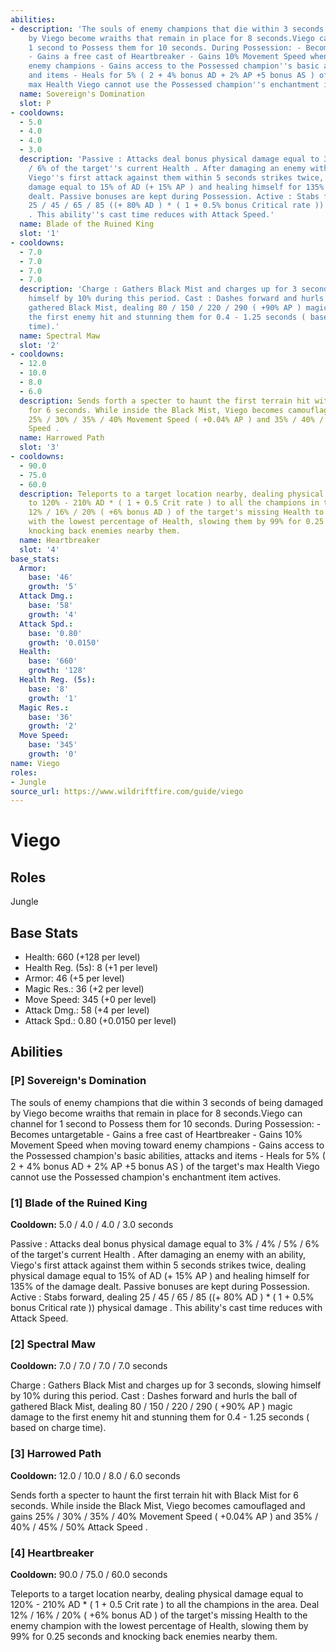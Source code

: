```yaml
---
abilities:
- description: 'The souls of enemy champions that die within 3 seconds of being damaged
    by Viego become wraiths that remain in place for 8 seconds.Viego can channel for
    1 second to Possess them for 10 seconds. During Possession: - Becomes untargetable
    - Gains a free cast of Heartbreaker - Gains 10% Movement Speed when moving toward
    enemy champions - Gains access to the Possessed champion''s basic abilities, attacks
    and items - Heals for 5% ( 2 + 4% bonus AD + 2% AP +5 bonus AS ) of the target''s
    max Health Viego cannot use the Possessed champion''s enchantment item actives.'
  name: Sovereign's Domination
  slot: P
- cooldowns:
  - 5.0
  - 4.0
  - 4.0
  - 3.0
  description: 'Passive : Attacks deal bonus physical damage equal to 3% / 4% / 5%
    / 6% of the target''s current Health . After damaging an enemy with an ability,
    Viego''s first attack against them within 5 seconds strikes twice, dealing physical
    damage equal to 15% of AD (+ 15% AP ) and healing himself for 135% of the damage
    dealt. Passive bonuses are kept during Possession. Active : Stabs forward, dealing
    25 / 45 / 65 / 85 ((+ 80% AD ) * ( 1 + 0.5% bonus Critical rate )) physical damage
    . This ability''s cast time reduces with Attack Speed.'
  name: Blade of the Ruined King
  slot: '1'
- cooldowns:
  - 7.0
  - 7.0
  - 7.0
  - 7.0
  description: 'Charge : Gathers Black Mist and charges up for 3 seconds, slowing
    himself by 10% during this period. Cast : Dashes forward and hurls the ball of
    gathered Black Mist, dealing 80 / 150 / 220 / 290 ( +90% AP ) magic damage to
    the first enemy hit and stunning them for 0.4 - 1.25 seconds ( based on charge
    time).'
  name: Spectral Maw
  slot: '2'
- cooldowns:
  - 12.0
  - 10.0
  - 8.0
  - 6.0
  description: Sends forth a specter to haunt the first terrain hit with Black Mist
    for 6 seconds. While inside the Black Mist, Viego becomes camouflaged and gains
    25% / 30% / 35% / 40% Movement Speed ( +0.04% AP ) and 35% / 40% / 45% / 50% Attack
    Speed .
  name: Harrowed Path
  slot: '3'
- cooldowns:
  - 90.0
  - 75.0
  - 60.0
  description: Teleports to a target location nearby, dealing physical damage equal
    to 120% - 210% AD * ( 1 + 0.5 Crit rate ) to all the champions in the area. Deal
    12% / 16% / 20% ( +6% bonus AD ) of the target's missing Health to the enemy champion
    with the lowest percentage of Health, slowing them by 99% for 0.25 seconds and
    knocking back enemies nearby them.
  name: Heartbreaker
  slot: '4'
base_stats:
  Armor:
    base: '46'
    growth: '5'
  Attack Dmg.:
    base: '58'
    growth: '4'
  Attack Spd.:
    base: '0.80'
    growth: '0.0150'
  Health:
    base: '660'
    growth: '128'
  Health Reg. (5s):
    base: '8'
    growth: '1'
  Magic Res.:
    base: '36'
    growth: '2'
  Move Speed:
    base: '345'
    growth: '0'
name: Viego
roles:
- Jungle
source_url: https://www.wildriftfire.com/guide/viego
---
```


# Viego

## Roles

Jungle

## Base Stats

- Health: 660 (+128 per level)
- Health Reg. (5s): 8 (+1 per level)
- Armor: 46 (+5 per level)
- Magic Res.: 36 (+2 per level)
- Move Speed: 345 (+0 per level)
- Attack Dmg.: 58 (+4 per level)
- Attack Spd.: 0.80 (+0.0150 per level)

## Abilities

### [P] Sovereign's Domination

The souls of enemy champions that die within 3 seconds of being damaged by Viego become wraiths that remain in place for 8 seconds.Viego can channel for 1 second to Possess them for 10 seconds. During Possession: - Becomes untargetable - Gains a free cast of Heartbreaker - Gains 10% Movement Speed when moving toward enemy champions - Gains access to the Possessed champion's basic abilities, attacks and items - Heals for 5% ( 2 + 4% bonus AD + 2% AP +5 bonus AS ) of the target's max Health Viego cannot use the Possessed champion's enchantment item actives.

### [1] Blade of the Ruined King

**Cooldown:** 5.0 / 4.0 / 4.0 / 3.0 seconds

Passive : Attacks deal bonus physical damage equal to 3% / 4% / 5% / 6% of the target's current Health . After damaging an enemy with an ability, Viego's first attack against them within 5 seconds strikes twice, dealing physical damage equal to 15% of AD (+ 15% AP ) and healing himself for 135% of the damage dealt. Passive bonuses are kept during Possession. Active : Stabs forward, dealing 25 / 45 / 65 / 85 ((+ 80% AD ) * ( 1 + 0.5% bonus Critical rate )) physical damage . This ability's cast time reduces with Attack Speed.

### [2] Spectral Maw

**Cooldown:** 7.0 / 7.0 / 7.0 / 7.0 seconds

Charge : Gathers Black Mist and charges up for 3 seconds, slowing himself by 10% during this period. Cast : Dashes forward and hurls the ball of gathered Black Mist, dealing 80 / 150 / 220 / 290 ( +90% AP ) magic damage to the first enemy hit and stunning them for 0.4 - 1.25 seconds ( based on charge time).

### [3] Harrowed Path

**Cooldown:** 12.0 / 10.0 / 8.0 / 6.0 seconds

Sends forth a specter to haunt the first terrain hit with Black Mist for 6 seconds. While inside the Black Mist, Viego becomes camouflaged and gains 25% / 30% / 35% / 40% Movement Speed ( +0.04% AP ) and 35% / 40% / 45% / 50% Attack Speed .

### [4] Heartbreaker

**Cooldown:** 90.0 / 75.0 / 60.0 seconds

Teleports to a target location nearby, dealing physical damage equal to 120% - 210% AD * ( 1 + 0.5 Crit rate ) to all the champions in the area. Deal 12% / 16% / 20% ( +6% bonus AD ) of the target's missing Health to the enemy champion with the lowest percentage of Health, slowing them by 99% for 0.25 seconds and knocking back enemies nearby them.

